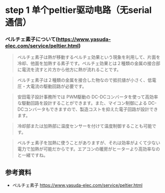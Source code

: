 # step 1 单个peltier驱动电路（无serial 通信）


### ペルチェ素子について(https://www.yasuda-elec.com/service/peltier.html)

> ペルチェ素子は熱が移動するペルチェ効果という現象を利用して、片面を冷却、他面を加熱する素子です。ペルチェ効果とは２種類の金属の接合部に電流を流すと片方から他方に熱が流れることです。

> ペルチェ素子は２種類の金属を接合した物なので抵抗値が小さく、低電圧・大電流の駆動回路が必要です。

> 安田電子設計事務所では PWM駆動の DC-DCコンバータを使って高効率な駆動回路を設計することができます。また、マイコン制御による DC-DCコンバータもできますので、製造コストを抑えた電子回路が設計できます。

> 冷却部または加熱部に温度センサーを付けて温度制御することも可能です。

> ペルチェ素子を加熱に使うことがありますが、それは効率がよくて少ない電力で加熱が可能だからです。エアコンの暖房がヒーターより高効率なのと一緒ですね。


















## 参考資料
- ペルチェ素子  https://www.yasuda-elec.com/service/peltier.html